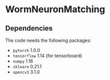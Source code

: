 # WormNeuronMatching

## Dependencies
The code needs the following packages:
- `pytorch` 1.0.0
- `tensorflow` 1.14 (for tensorboard)
- `numpy` 1.16
- `sklearn` 0.21.1
- `opencv3` 3.1.0
